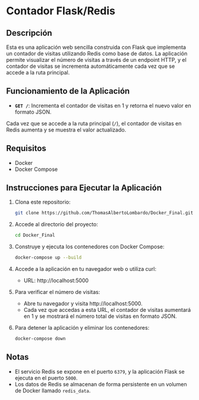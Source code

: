 # Contador Flask/Redis

## Descripción

Esta es una aplicación web sencilla construida con Flask que implementa un contador de visitas utilizando Redis como base de datos. La aplicación permite visualizar el número de visitas a través de un endpoint HTTP, y el contador de visitas se incrementa automáticamente cada vez que se accede a la ruta principal.

## Funcionamiento de la Aplicación

- **`GET /`**: Incrementa el contador de visitas en 1 y retorna el nuevo valor en formato JSON.
  
Cada vez que se accede a la ruta principal (`/`), el contador de visitas en Redis aumenta y se muestra el valor actualizado.

## Requisitos

- Docker
- Docker Compose

## Instrucciones para Ejecutar la Aplicación

1. Clona este repositorio:
   ```bash
   git clone https://github.com/ThomasAlbertoLombardo/Docker_Final.git
   ```

2. Accede al directorio del proyecto: 
   ```bash
   cd Docker_Final  
   ```

3. Construye y ejecuta los contenedores con Docker Compose:
   ```bash
   docker-compose up --build  
   ```

4. Accede a la aplicación en tu navegador web o utiliza curl:
   
   - URL: http://localhost:5000
5. Para verificar el número de visitas:

   - Abre tu navegador y visita http://localhost:5000.
   - Cada vez que accedas a esta URL, el contador de visitas aumentará en 1 y se mostrará el número total de visitas en formato JSON.

6. Para detener la aplicación y eliminar los contenedores:
   ```bash
   docker-compose down  
   ```
## Notas

- El servicio Redis se expone en el puerto `6379`, y la aplicación Flask se ejecuta en el puerto `5000`.
- Los datos de Redis se almacenan de forma persistente en un volumen de Docker llamado `redis_data`.
